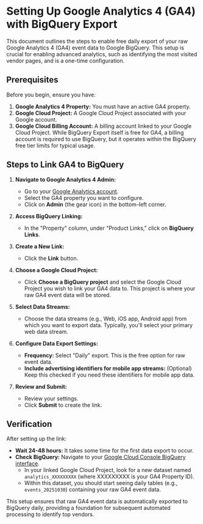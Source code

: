 # Setting Up Google Analytics 4 (GA4) with BigQuery Export

This document outlines the steps to enable free daily export of your raw Google Analytics 4 (GA4) event data to Google BigQuery. This setup is crucial for enabling advanced analytics, such as identifying the most visited vendor pages, and is a one-time configuration.

## Prerequisites

Before you begin, ensure you have:

1.  **Google Analytics 4 Property:** You must have an active GA4 property.
2.  **Google Cloud Project:** A Google Cloud Project associated with your Google account.
3.  **Google Cloud Billing Account:** A billing account linked to your Google Cloud Project. While BigQuery Export itself is free for GA4, a billing account is required to use BigQuery, but it operates within the BigQuery free tier limits for typical usage.

## Steps to Link GA4 to BigQuery

1.  **Navigate to Google Analytics 4 Admin:**
    *   Go to your [Google Analytics account](https://analytics.google.com/).
    *   Select the GA4 property you want to configure.
    *   Click on **Admin** (the gear icon) in the bottom-left corner.

2.  **Access BigQuery Linking:**
    *   In the "Property" column, under "Product Links," click on **BigQuery Links**.

3.  **Create a New Link:**
    *   Click the **Link** button.

4.  **Choose a Google Cloud Project:**
    *   Click **Choose a BigQuery project** and select the Google Cloud Project you wish to link your GA4 data to. This project is where your raw GA4 event data will be stored.

5.  **Select Data Streams:**
    *   Choose the data streams (e.g., Web, iOS app, Android app) from which you want to export data. Typically, you'll select your primary web data stream.

6.  **Configure Data Export Settings:**
    *   **Frequency:** Select "Daily" export. This is the free option for raw event data.
    *   **Include advertising identifiers for mobile app streams:** (Optional) Keep this checked if you need these identifiers for mobile app data.

7.  **Review and Submit:**
    *   Review your settings.
    *   Click **Submit** to create the link.

## Verification

After setting up the link:

*   **Wait 24-48 hours:** It takes some time for the first data export to occur.
*   **Check BigQuery:** Navigate to your [Google Cloud Console BigQuery interface](https://console.cloud.google.com/bigquery).
    *   In your linked Google Cloud Project, look for a new dataset named `analytics_XXXXXXXXX` (where XXXXXXXXX is your GA4 Property ID).
    *   Within this dataset, you should start seeing daily tables (e.g., `events_20251030`) containing your raw GA4 event data.

This setup ensures that raw GA4 event data is automatically exported to BigQuery daily, providing a foundation for subsequent automated processing to identify top vendors.